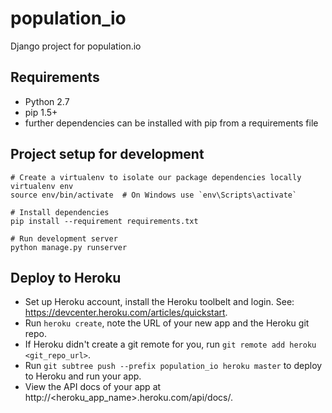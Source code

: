 population_io
=============

Django project for population.io

## Requirements

* Python 2.7
* pip 1.5+
* further dependencies can be installed with pip from a requirements file

## Project setup for development

```shell
# Create a virtualenv to isolate our package dependencies locally
virtualenv env
source env/bin/activate  # On Windows use `env\Scripts\activate`

# Install dependencies
pip install --requirement requirements.txt

# Run development server
python manage.py runserver
```

## Deploy to Heroku

* Set up Heroku account, install the Heroku toolbelt and login. See: https://devcenter.heroku.com/articles/quickstart.
* Run `heroku create`, note the URL of your new app and the Heroku git repo.
* If Heroku didn't create a git remote for you, run `git remote add heroku <git_repo_url>`.
* Run `git subtree push --prefix population_io heroku master` to deploy to Heroku and run your app.
* View the API docs of your app at http://<heroku_app_name>.heroku.com/api/docs/.

